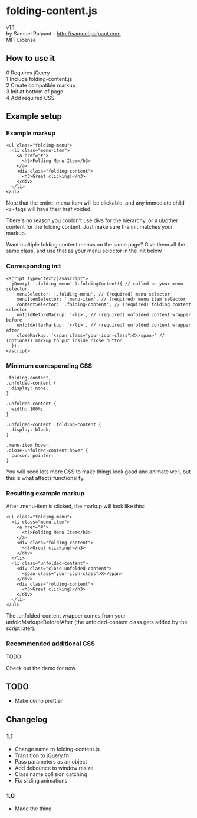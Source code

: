 # folding-content.js
v1.1  
by Samuel Palpant - http://samuel.palpant.com  
MIT License  

## How to use it
0 Requires jQuery  
1 Include folding-content.js  
2 Create compatible markup  
3 Init at bottom of page  
4 Add required CSS  

## Example setup
### Example markup
    <ul class="folding-menu">
      <li class="menu-item">
        <a href="#">
          <h3>Folding Menu Item</h3>
        </a>
        <div class="folding-content">
          <h3>Great clicking!</h3>
        </div>
      </li>
    </ul>

Note that the entire .menu-item will be clickable, and any immediate child `<a>` tags will have their href voided.

There's no reason you couldn't use divs for the hierarchy, or a ul/other content for the folding content. Just make sure the init matches your markup.

Want multiple folding content menus on the same page? Give them all the same class, and use that as your menu selector in the init below.

### Corresponding init
    <script type="text/javascript">
      jQuery( '.folding-menu' ).foldingContent({ // called on your menu selector
        menuSelector: '.folding-menu', // (required) menu selector
        menuItemSelector: '.menu-item', // (required) menu item selector
        contentSelector: '.folding-content', // (required) folding content selector
        unfoldBeforeMarkup: '<li>', // (required) unfolded content wrapper before
        unfoldAfterMarkup: '</li>', // (required) unfolded content wrapper after
        closeMarkup: '<span class="your-icon-class">X</span>' // (optional) markup to put inside close button
      });
    </script>

### Minimum corresponding CSS
    .folding-content,
    .unfolded-content {
      display: none;
    }

    .unfolded-content {
      width: 100%;
    }

    .unfolded-content .folding-content {
      display: block;
    }

    .menu-item:hover,
    .close-unfolded-content:hover {
      cursor: pointer;
    }

You will need lots more CSS to make things look good and animate well, but this is what affects functionality.

### Resulting example markup

After .menu-item is clicked, the markup will look like this:

    <ul class="folding-menu">
      <li class="menu-item">
        <a href="#">
          <h3>Folding Menu Item</h3>
        </a>
        <div class="folding-content">
          <h3>Great clicking!</h3>
        </div>
      </li>
      <li class="unfolded-content">
        <div class="close-unfolded-content">
          <span class="your-icon-class">X</span>
        </div>
        <div class="folding-content">
          <h3>Great clicking!</h3>
        </div>
      </li>        
    </ul>

The .unfolded-content wrapper comes from your unfoldMarkupeBefore/After (the unfolded-content class gets added by the script later).

### Recommended additional CSS

TODO

Check out the demo for now.

## TODO
  - Make demo prettier

## Changelog

### 1.1
  - Change name to folding-content.js
  - Transition to jQuery.fn
  - Pass parameters as an object
  - Add debounce to window resize
  - Class name collision catching
  - Fix sliding animations

### 1.0
  - Made the thing
